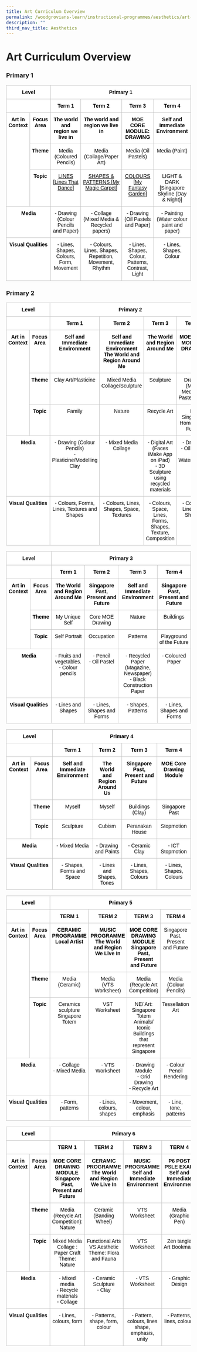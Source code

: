 ```yaml
---
title: Art Curriculum Overview
permalink: /woodgrovians-learn/instructional-programmes/aesthetics/art-curriculum-overview
description: ""
third_nav_title: Aesthetics
---
```

# **Art Curriculum Overview**

### Primary 1

<table style="border-collapse:collapse;border-spacing:0" class="tg"><thead><tr><th style="background-color:#ffffff;border-color:#c0c0c0;border-style:solid;border-width:1px;color:#000000;font-family:Arial, sans-serif;font-size:14px;font-weight:bold;overflow:hidden;padding:10px 5px;text-align:center;vertical-align:top;word-break:normal" colspan="2">     Level        </th><th style="background-color:#ffffff;border-color:#c0c0c0;border-style:solid;border-width:1px;color:#000000;font-family:Arial, sans-serif;font-size:14px;font-weight:bold;overflow:hidden;padding:10px 5px;text-align:center;vertical-align:top;word-break:normal" colspan="4">Primary 1</th></tr></thead><tbody><tr><td style="background-color:#ffffff;border-color:#c0c0c0;border-style:solid;border-width:1px;color:#000000;font-family:Arial, sans-serif;font-size:14px;font-weight:bold;overflow:hidden;padding:10px 5px;text-align:center;vertical-align:top;word-break:normal" colspan="2"></td><td style="background-color:#ffffff;border-color:#c0c0c0;border-style:solid;border-width:1px;color:#000000;font-family:Arial, sans-serif;font-size:14px;font-weight:bold;overflow:hidden;padding:10px 5px;text-align:center;vertical-align:top;word-break:normal">Term 1</td><td style="background-color:#ffffff;border-color:#c0c0c0;border-style:solid;border-width:1px;color:#000000;font-family:Arial, sans-serif;font-size:14px;font-weight:bold;overflow:hidden;padding:10px 5px;text-align:center;vertical-align:top;word-break:normal">Term 2</td><td style="background-color:#ffffff;border-color:#c0c0c0;border-style:solid;border-width:1px;color:#000000;font-family:Arial, sans-serif;font-size:14px;font-weight:bold;overflow:hidden;padding:10px 5px;text-align:center;vertical-align:top;word-break:normal">Term 3</td><td style="background-color:#ffffff;border-color:#c0c0c0;border-style:solid;border-width:1px;color:#000000;font-family:Arial, sans-serif;font-size:14px;font-weight:bold;overflow:hidden;padding:10px 5px;text-align:center;vertical-align:top;word-break:normal">Term 4</td></tr><tr><td style="background-color:#ffffff;border-color:#c0c0c0;border-style:solid;border-width:1px;color:#000000;font-family:Arial, sans-serif;font-size:14px;font-weight:bold;overflow:hidden;padding:10px 5px;text-align:center;vertical-align:top;word-break:normal" rowspan="3">Art in Context</td><td style="background-color:#ffffff;border-color:#c0c0c0;border-style:solid;border-width:1px;color:#000000;font-family:Arial, sans-serif;font-size:14px;font-weight:bold;overflow:hidden;padding:10px 5px;text-align:center;vertical-align:top;word-break:normal">Focus Area</td><td style="background-color:#ffffff;border-color:#c0c0c0;border-style:solid;border-width:1px;color:#000000;font-family:Arial, sans-serif;font-size:14px;font-weight:bold;overflow:hidden;padding:10px 5px;text-align:center;vertical-align:top;word-break:normal">The world and region we live in</td><td style="background-color:#ffffff;border-color:#c0c0c0;border-style:solid;border-width:1px;color:#000000;font-family:Arial, sans-serif;font-size:14px;font-weight:bold;overflow:hidden;padding:10px 5px;text-align:center;vertical-align:top;word-break:normal">The world and region we live in</td><td style="background-color:#ffffff;border-color:#c0c0c0;border-style:solid;border-width:1px;color:#000000;font-family:Arial, sans-serif;font-size:14px;font-weight:bold;overflow:hidden;padding:10px 5px;text-align:center;vertical-align:top;word-break:normal">MOE CORE MODULE: DRAWING</td><td style="background-color:#ffffff;border-color:#c0c0c0;border-style:solid;border-width:1px;color:#000000;font-family:Arial, sans-serif;font-size:14px;font-weight:bold;overflow:hidden;padding:10px 5px;text-align:center;vertical-align:top;word-break:normal">Self and Immediate Environment</td></tr><tr><td style="background-color:#ffffff;border-color:#c0c0c0;border-style:solid;border-width:1px;color:#000000;font-family:Arial, sans-serif;font-size:14px;font-weight:bold;overflow:hidden;padding:10px 5px;text-align:center;vertical-align:top;word-break:normal">Theme</td><td style="background-color:#ffffff;border-color:#c0c0c0;border-style:solid;border-width:1px;color:#000000;font-family:Arial, sans-serif;font-size:14px;overflow:hidden;padding:10px 5px;text-align:center;vertical-align:top;word-break:normal">Media (Coloured Pencils)</td><td style="background-color:#ffffff;border-color:#c0c0c0;border-style:solid;border-width:1px;color:#000000;font-family:Arial, sans-serif;font-size:14px;overflow:hidden;padding:10px 5px;text-align:center;vertical-align:top;word-break:normal">Media (Collage/Paper Art)</td><td style="background-color:#ffffff;border-color:#c0c0c0;border-style:solid;border-width:1px;color:#000000;font-family:Arial, sans-serif;font-size:14px;overflow:hidden;padding:10px 5px;text-align:center;vertical-align:top;word-break:normal">Media (Oil Pastels)</td><td style="background-color:#ffffff;border-color:#c0c0c0;border-style:solid;border-width:1px;color:#000000;font-family:Arial, sans-serif;font-size:14px;overflow:hidden;padding:10px 5px;text-align:center;vertical-align:top;word-break:normal">Media (Paint)</td></tr><tr><td style="background-color:#ffffff;border-color:#c0c0c0;border-style:solid;border-width:1px;color:#000000;font-family:Arial, sans-serif;font-size:14px;font-weight:bold;overflow:hidden;padding:10px 5px;text-align:center;vertical-align:top;word-break:normal">Topic</td><td style="background-color:#ffffff;border-color:#c0c0c0;border-style:solid;border-width:1px;color:#000000;font-family:Arial, sans-serif;font-size:14px;overflow:hidden;padding:10px 5px;text-align:center;text-decoration:underline;vertical-align:top;word-break:normal">LINES [Lines That Dance]</td><td style="background-color:#ffffff;border-color:#c0c0c0;border-style:solid;border-width:1px;color:#000000;font-family:Arial, sans-serif;font-size:14px;overflow:hidden;padding:10px 5px;text-align:center;text-decoration:underline;vertical-align:top;word-break:normal">SHAPES &amp; PATTERNS [My Magic Carpet]<br></td><td style="background-color:#ffffff;border-color:#c0c0c0;border-style:solid;border-width:1px;color:#000000;font-family:Arial, sans-serif;font-size:14px;overflow:hidden;padding:10px 5px;text-align:center;text-decoration:underline;vertical-align:top;word-break:normal">COLOURS [My Fantasy Garden]</td><td style="background-color:#ffffff;border-color:#c0c0c0;border-style:solid;border-width:1px;color:#000000;font-family:Arial, sans-serif;font-size:14px;overflow:hidden;padding:10px 5px;text-align:center;vertical-align:top;word-break:normal">LIGHT &amp; DARK<br>[Singapore Skyline (Day &amp; Night)]</td></tr><tr><td style="background-color:#ffffff;border-color:#c0c0c0;border-style:solid;border-width:1px;color:#000000;font-family:Arial, sans-serif;font-size:14px;font-weight:bold;overflow:hidden;padding:10px 5px;text-align:center;vertical-align:top;word-break:normal" colspan="2">Media</td><td style="background-color:#ffffff;border-color:#c0c0c0;border-style:solid;border-width:1px;color:#000000;font-family:Arial, sans-serif;font-size:14px;overflow:hidden;padding:10px 5px;text-align:center;vertical-align:top;word-break:normal">-          Drawing (Colour Pencils and Paper)</td><td style="background-color:#ffffff;border-color:#c0c0c0;border-style:solid;border-width:1px;color:#000000;font-family:Arial, sans-serif;font-size:14px;overflow:hidden;padding:10px 5px;text-align:center;vertical-align:top;word-break:normal">-          Collage (Mixed Media &amp; Recycled papers)</td><td style="background-color:#ffffff;border-color:#c0c0c0;border-style:solid;border-width:1px;color:#000000;font-family:Arial, sans-serif;font-size:14px;overflow:hidden;padding:10px 5px;text-align:center;vertical-align:top;word-break:normal">-          Drawing (Oil Pastels and Paper)</td><td style="background-color:#ffffff;border-color:#c0c0c0;border-style:solid;border-width:1px;color:#000000;font-family:Arial, sans-serif;font-size:14px;overflow:hidden;padding:10px 5px;text-align:center;vertical-align:top;word-break:normal">-          Painting (Water colour paint and paper)</td></tr><tr><td style="background-color:#ffffff;border-color:#c0c0c0;border-style:solid;border-width:1px;color:#000000;font-family:Arial, sans-serif;font-size:14px;font-weight:bold;overflow:hidden;padding:10px 5px;text-align:center;vertical-align:top;word-break:normal" colspan="2">Visual Qualities</td><td style="background-color:#ffffff;border-color:#c0c0c0;border-style:solid;border-width:1px;color:#000000;font-family:Arial, sans-serif;font-size:14px;overflow:hidden;padding:10px 5px;text-align:center;vertical-align:top;word-break:normal">-          Lines, Shapes, Colours, Form, Movement</td><td style="background-color:#ffffff;border-color:#c0c0c0;border-style:solid;border-width:1px;color:#000000;font-family:Arial, sans-serif;font-size:14px;overflow:hidden;padding:10px 5px;text-align:center;vertical-align:top;word-break:normal">-          Colours, Lines, Shapes, Repetition, Movement, Rhythm</td><td style="background-color:#ffffff;border-color:#c0c0c0;border-style:solid;border-width:1px;color:#000000;font-family:Arial, sans-serif;font-size:14px;overflow:hidden;padding:10px 5px;text-align:center;vertical-align:top;word-break:normal">-          Lines, Shapes, Colour, Patterns, Contrast, Light</td><td style="background-color:#ffffff;border-color:#c0c0c0;border-style:solid;border-width:1px;color:#000000;font-family:Arial, sans-serif;font-size:14px;overflow:hidden;padding:10px 5px;text-align:center;vertical-align:top;word-break:normal">-          Lines, Shapes, Colour</td></tr></tbody></table>


### Primary 2


<table style="border-collapse:collapse;border-spacing:0" class="tg"><thead><tr><th style="background-color:#ffffff;border-color:#c0c0c0;border-style:solid;border-width:1px;color:#000000;font-family:Arial, sans-serif;font-size:14px;font-weight:bold;overflow:hidden;padding:10px 5px;text-align:center;vertical-align:top;word-break:normal" colspan="2">        Level        </th><th style="background-color:#ffffff;border-color:#c0c0c0;border-style:solid;border-width:1px;color:#000000;font-family:Arial, sans-serif;font-size:14px;font-weight:bold;overflow:hidden;padding:10px 5px;text-align:center;vertical-align:top;word-break:normal" colspan="4">Primary 2</th></tr></thead><tbody><tr><td style="background-color:#ffffff;border-color:#c0c0c0;border-style:solid;border-width:1px;color:#000000;font-family:Arial, sans-serif;font-size:14px;font-weight:bold;overflow:hidden;padding:10px 5px;text-align:center;vertical-align:top;word-break:normal" colspan="2"></td><td style="background-color:#ffffff;border-color:#c0c0c0;border-style:solid;border-width:1px;color:#000000;font-family:Arial, sans-serif;font-size:14px;font-weight:bold;overflow:hidden;padding:10px 5px;text-align:center;vertical-align:top;word-break:normal">Term 1</td><td style="background-color:#ffffff;border-color:#c0c0c0;border-style:solid;border-width:1px;color:#000000;font-family:Arial, sans-serif;font-size:14px;font-weight:bold;overflow:hidden;padding:10px 5px;text-align:center;vertical-align:top;word-break:normal">Term 2</td><td style="background-color:#ffffff;border-color:#c0c0c0;border-style:solid;border-width:1px;color:#000000;font-family:Arial, sans-serif;font-size:14px;font-weight:bold;overflow:hidden;padding:10px 5px;text-align:center;vertical-align:top;word-break:normal">Term 3</td><td style="background-color:#ffffff;border-color:#c0c0c0;border-style:solid;border-width:1px;color:#000000;font-family:Arial, sans-serif;font-size:14px;font-weight:bold;overflow:hidden;padding:10px 5px;text-align:center;vertical-align:top;word-break:normal">Term 4</td></tr><tr><td style="background-color:#ffffff;border-color:#c0c0c0;border-style:solid;border-width:1px;color:#000000;font-family:Arial, sans-serif;font-size:14px;font-weight:bold;overflow:hidden;padding:10px 5px;text-align:center;vertical-align:top;word-break:normal" rowspan="3">Art in Context</td><td style="background-color:#ffffff;border-color:#c0c0c0;border-style:solid;border-width:1px;color:#000000;font-family:Arial, sans-serif;font-size:14px;font-weight:bold;overflow:hidden;padding:10px 5px;text-align:center;vertical-align:top;word-break:normal">Focus Area</td><td style="background-color:#ffffff;border-color:#c0c0c0;border-style:solid;border-width:1px;color:#000000;font-family:Arial, sans-serif;font-size:14px;font-weight:bold;overflow:hidden;padding:10px 5px;text-align:center;vertical-align:top;word-break:normal">Self and Immediate Environment</td><td style="background-color:#ffffff;border-color:#c0c0c0;border-style:solid;border-width:1px;color:#000000;font-family:Arial, sans-serif;font-size:14px;font-weight:bold;overflow:hidden;padding:10px 5px;text-align:center;vertical-align:top;word-break:normal">Self and Immediate Environment<br>The World and Region Around Me</td><td style="background-color:#ffffff;border-color:#c0c0c0;border-style:solid;border-width:1px;color:#000000;font-family:Arial, sans-serif;font-size:14px;font-weight:bold;overflow:hidden;padding:10px 5px;text-align:center;vertical-align:top;word-break:normal">The World and Region Around Me</td><td style="background-color:#ffffff;border-color:#c0c0c0;border-style:solid;border-width:1px;color:#000000;font-family:Arial, sans-serif;font-size:14px;font-weight:bold;overflow:hidden;padding:10px 5px;text-align:center;vertical-align:top;word-break:normal">MOE CORE MODULE: DRAWING</td></tr><tr><td style="background-color:#ffffff;border-color:#c0c0c0;border-style:solid;border-width:1px;color:#000000;font-family:Arial, sans-serif;font-size:14px;font-weight:bold;overflow:hidden;padding:10px 5px;text-align:center;vertical-align:top;word-break:normal">Theme</td><td style="background-color:#ffffff;border-color:#c0c0c0;border-style:solid;border-width:1px;color:#000000;font-family:Arial, sans-serif;font-size:14px;overflow:hidden;padding:10px 5px;text-align:center;vertical-align:top;word-break:normal">Clay Art/Plasticine</td><td style="background-color:#ffffff;border-color:#c0c0c0;border-style:solid;border-width:1px;color:#000000;font-family:Arial, sans-serif;font-size:14px;overflow:hidden;padding:10px 5px;text-align:center;vertical-align:top;word-break:normal">Mixed Media Collage/Sculpture</td><td style="background-color:#ffffff;border-color:#c0c0c0;border-style:solid;border-width:1px;color:#000000;font-family:Arial, sans-serif;font-size:14px;overflow:hidden;padding:10px 5px;text-align:center;vertical-align:top;word-break:normal">Sculpture</td><td style="background-color:#ffffff;border-color:#c0c0c0;border-style:solid;border-width:1px;color:#000000;font-family:Arial, sans-serif;font-size:14px;overflow:hidden;padding:10px 5px;text-align:center;vertical-align:top;word-break:normal">Drawing (Mixed Media)-Oil Pastel Resist</td></tr><tr><td style="background-color:#ffffff;border-color:#c0c0c0;border-style:solid;border-width:1px;color:#000000;font-family:Arial, sans-serif;font-size:14px;font-weight:bold;overflow:hidden;padding:10px 5px;text-align:center;vertical-align:top;word-break:normal">Topic</td><td style="background-color:#ffffff;border-color:#c0c0c0;border-style:solid;border-width:1px;color:#000000;font-family:Arial, sans-serif;font-size:14px;overflow:hidden;padding:10px 5px;text-align:center;vertical-align:top;word-break:normal">Family</td><td style="background-color:#ffffff;border-color:#c0c0c0;border-style:solid;border-width:1px;color:#000000;font-family:Arial, sans-serif;font-size:14px;overflow:hidden;padding:10px 5px;text-align:center;vertical-align:top;word-break:normal">Nature</td><td style="background-color:#ffffff;border-color:#c0c0c0;border-style:solid;border-width:1px;color:#000000;font-family:Arial, sans-serif;font-size:14px;overflow:hidden;padding:10px 5px;text-align:center;vertical-align:top;word-break:normal">Recycle Art</td><td style="background-color:#ffffff;border-color:#c0c0c0;border-style:solid;border-width:1px;color:#000000;font-family:Arial, sans-serif;font-size:14px;overflow:hidden;padding:10px 5px;text-align:center;vertical-align:top;word-break:normal">My Singapore Home in the Future</td></tr><tr><td style="background-color:#ffffff;border-color:#c0c0c0;border-style:solid;border-width:1px;color:#000000;font-family:Arial, sans-serif;font-size:14px;font-weight:bold;overflow:hidden;padding:10px 5px;text-align:center;vertical-align:top;word-break:normal" colspan="2">Media</td><td style="background-color:#ffffff;border-color:#c0c0c0;border-style:solid;border-width:1px;color:#000000;font-family:Arial, sans-serif;font-size:14px;overflow:hidden;padding:10px 5px;text-align:center;vertical-align:top;word-break:normal">-          Drawing (Colour Pencils)<br>-          Plasticine/Modelling Clay</td><td style="background-color:#ffffff;border-color:#c0c0c0;border-style:solid;border-width:1px;color:#000000;font-family:Arial, sans-serif;font-size:14px;overflow:hidden;padding:10px 5px;text-align:center;vertical-align:top;word-break:normal">-          Mixed Media Collage</td><td style="background-color:#ffffff;border-color:#c0c0c0;border-style:solid;border-width:1px;color:#000000;font-family:Arial, sans-serif;font-size:14px;overflow:hidden;padding:10px 5px;text-align:center;vertical-align:top;word-break:normal">-          Digital Art (Faces iMake App on iPad)<br>-          3D Sculpture using recycled materials</td><td style="background-color:#ffffff;border-color:#c0c0c0;border-style:solid;border-width:1px;color:#000000;font-family:Arial, sans-serif;font-size:14px;overflow:hidden;padding:10px 5px;text-align:center;vertical-align:top;word-break:normal">-          Drawing<br>-          Oil Pastel<br>-          Watercolours</td></tr><tr><td style="background-color:#ffffff;border-color:#c0c0c0;border-style:solid;border-width:1px;color:#000000;font-family:Arial, sans-serif;font-size:14px;font-weight:bold;overflow:hidden;padding:10px 5px;text-align:center;vertical-align:top;word-break:normal" colspan="2">Visual Qualities</td><td style="background-color:#ffffff;border-color:#c0c0c0;border-style:solid;border-width:1px;color:#000000;font-family:Arial, sans-serif;font-size:14px;overflow:hidden;padding:10px 5px;text-align:center;vertical-align:top;word-break:normal">-          Colours, Forms, Lines, Textures and Shapes</td><td style="background-color:#ffffff;border-color:#c0c0c0;border-style:solid;border-width:1px;color:#000000;font-family:Arial, sans-serif;font-size:14px;overflow:hidden;padding:10px 5px;text-align:center;vertical-align:top;word-break:normal">-          Colours, Lines, Shapes, Space, Textures</td><td style="background-color:#ffffff;border-color:#c0c0c0;border-style:solid;border-width:1px;color:#000000;font-family:Arial, sans-serif;font-size:14px;overflow:hidden;padding:10px 5px;text-align:center;vertical-align:top;word-break:normal">-          Colours, Space, Lines, Forms, Shapes, Texture, Composition</td><td style="background-color:#ffffff;border-color:#c0c0c0;border-style:solid;border-width:1px;color:#000000;font-family:Arial, sans-serif;font-size:14px;overflow:hidden;padding:10px 5px;text-align:center;vertical-align:top;word-break:normal">-          Colours, Lines and Shapes</td></tr></tbody></table>




<table style="border-collapse:collapse;border-spacing:0" class="tg"><thead><tr><th style="background-color:#ffffff;border-color:#c0c0c0;border-style:solid;border-width:1px;color:#000000;font-family:Arial, sans-serif;font-size:14px;font-weight:bold;overflow:hidden;padding:10px 5px;text-align:center;vertical-align:top;word-break:normal" colspan="2">        Level        </th><th style="background-color:#ffffff;border-color:#c0c0c0;border-style:solid;border-width:1px;color:#000000;font-family:Arial, sans-serif;font-size:14px;font-weight:bold;overflow:hidden;padding:10px 5px;text-align:center;vertical-align:top;word-break:normal" colspan="4">Primary 3</th></tr></thead><tbody><tr><td style="background-color:#ffffff;border-color:#c0c0c0;border-style:solid;border-width:1px;color:#000000;font-family:Arial, sans-serif;font-size:14px;font-weight:bold;overflow:hidden;padding:10px 5px;text-align:center;vertical-align:top;word-break:normal" colspan="2"></td><td style="background-color:#ffffff;border-color:#c0c0c0;border-style:solid;border-width:1px;color:#000000;font-family:Arial, sans-serif;font-size:14px;font-weight:bold;overflow:hidden;padding:10px 5px;text-align:center;vertical-align:top;word-break:normal">Term 1</td><td style="background-color:#ffffff;border-color:#c0c0c0;border-style:solid;border-width:1px;color:#000000;font-family:Arial, sans-serif;font-size:14px;font-weight:bold;overflow:hidden;padding:10px 5px;text-align:center;vertical-align:top;word-break:normal">Term 2</td><td style="background-color:#ffffff;border-color:#c0c0c0;border-style:solid;border-width:1px;color:#000000;font-family:Arial, sans-serif;font-size:14px;font-weight:bold;overflow:hidden;padding:10px 5px;text-align:center;vertical-align:top;word-break:normal">Term 3</td><td style="background-color:#ffffff;border-color:#c0c0c0;border-style:solid;border-width:1px;color:#000000;font-family:Arial, sans-serif;font-size:14px;font-weight:bold;overflow:hidden;padding:10px 5px;text-align:center;vertical-align:top;word-break:normal">Term 4</td></tr><tr><td style="background-color:#ffffff;border-color:#c0c0c0;border-style:solid;border-width:1px;color:#000000;font-family:Arial, sans-serif;font-size:14px;font-weight:bold;overflow:hidden;padding:10px 5px;text-align:center;vertical-align:top;word-break:normal" rowspan="3">Art in Context</td><td style="background-color:#ffffff;border-color:#c0c0c0;border-style:solid;border-width:1px;color:#000000;font-family:Arial, sans-serif;font-size:14px;font-weight:bold;overflow:hidden;padding:10px 5px;text-align:center;vertical-align:top;word-break:normal">Focus Area</td><td style="background-color:#ffffff;border-color:#c0c0c0;border-style:solid;border-width:1px;color:#000000;font-family:Arial, sans-serif;font-size:14px;font-weight:bold;overflow:hidden;padding:10px 5px;text-align:center;vertical-align:top;word-break:normal">The World and Region Around Me</td><td style="background-color:#ffffff;border-color:#c0c0c0;border-style:solid;border-width:1px;color:#000000;font-family:Arial, sans-serif;font-size:14px;font-weight:bold;overflow:hidden;padding:10px 5px;text-align:center;vertical-align:top;word-break:normal">Singapore Past, Present and Future</td><td style="background-color:#ffffff;border-color:#c0c0c0;border-style:solid;border-width:1px;color:#000000;font-family:Arial, sans-serif;font-size:14px;font-weight:bold;overflow:hidden;padding:10px 5px;text-align:center;vertical-align:top;word-break:normal">Self and Immediate Environment</td><td style="background-color:#ffffff;border-color:#c0c0c0;border-style:solid;border-width:1px;color:#000000;font-family:Arial, sans-serif;font-size:14px;font-weight:bold;overflow:hidden;padding:10px 5px;text-align:center;vertical-align:top;word-break:normal">Singapore Past, Present and Future</td></tr><tr><td style="background-color:#ffffff;border-color:#c0c0c0;border-style:solid;border-width:1px;color:#000000;font-family:Arial, sans-serif;font-size:14px;font-weight:bold;overflow:hidden;padding:10px 5px;text-align:center;vertical-align:top;word-break:normal">Theme</td><td style="background-color:#ffffff;border-color:#c0c0c0;border-style:solid;border-width:1px;color:#000000;font-family:Arial, sans-serif;font-size:14px;overflow:hidden;padding:10px 5px;text-align:center;vertical-align:top;word-break:normal">My Unique Self</td><td style="background-color:#ffffff;border-color:#c0c0c0;border-style:solid;border-width:1px;color:#000000;font-family:Arial, sans-serif;font-size:14px;overflow:hidden;padding:10px 5px;text-align:center;vertical-align:top;word-break:normal">Core MOE Drawing</td><td style="background-color:#ffffff;border-color:#c0c0c0;border-style:solid;border-width:1px;color:#000000;font-family:Arial, sans-serif;font-size:14px;overflow:hidden;padding:10px 5px;text-align:center;vertical-align:top;word-break:normal">Nature</td><td style="background-color:#ffffff;border-color:#c0c0c0;border-style:solid;border-width:1px;color:#000000;font-family:Arial, sans-serif;font-size:14px;overflow:hidden;padding:10px 5px;text-align:center;vertical-align:top;word-break:normal">Buildings</td></tr><tr><td style="background-color:#ffffff;border-color:#c0c0c0;border-style:solid;border-width:1px;color:#000000;font-family:Arial, sans-serif;font-size:14px;font-weight:bold;overflow:hidden;padding:10px 5px;text-align:center;vertical-align:top;word-break:normal">Topic</td><td style="background-color:#ffffff;border-color:#c0c0c0;border-style:solid;border-width:1px;color:#000000;font-family:Arial, sans-serif;font-size:14px;overflow:hidden;padding:10px 5px;text-align:center;vertical-align:top;word-break:normal">Self Portrait</td><td style="background-color:#ffffff;border-color:#c0c0c0;border-style:solid;border-width:1px;color:#000000;font-family:Arial, sans-serif;font-size:14px;overflow:hidden;padding:10px 5px;text-align:center;vertical-align:top;word-break:normal">Occupation</td><td style="background-color:#ffffff;border-color:#c0c0c0;border-style:solid;border-width:1px;color:#000000;font-family:Arial, sans-serif;font-size:14px;overflow:hidden;padding:10px 5px;text-align:center;vertical-align:top;word-break:normal">Patterns</td><td style="background-color:#ffffff;border-color:#c0c0c0;border-style:solid;border-width:1px;color:#000000;font-family:Arial, sans-serif;font-size:14px;overflow:hidden;padding:10px 5px;text-align:center;vertical-align:top;word-break:normal">Playground of the Future</td></tr><tr><td style="background-color:#ffffff;border-color:#c0c0c0;border-style:solid;border-width:1px;color:#000000;font-family:Arial, sans-serif;font-size:14px;font-weight:bold;overflow:hidden;padding:10px 5px;text-align:center;vertical-align:top;word-break:normal" colspan="2">Media</td><td style="background-color:#ffffff;border-color:#c0c0c0;border-style:solid;border-width:1px;color:#000000;font-family:Arial, sans-serif;font-size:14px;overflow:hidden;padding:10px 5px;text-align:center;vertical-align:top;word-break:normal">-          Fruits and vegetables.<br>-          Colour pencils</td><td style="background-color:#ffffff;border-color:#c0c0c0;border-style:solid;border-width:1px;color:#000000;font-family:Arial, sans-serif;font-size:14px;overflow:hidden;padding:10px 5px;text-align:center;vertical-align:top;word-break:normal">-          Pencil<br>-          Oil Pastel</td><td style="background-color:#ffffff;border-color:#c0c0c0;border-style:solid;border-width:1px;color:#000000;font-family:Arial, sans-serif;font-size:14px;overflow:hidden;padding:10px 5px;text-align:center;vertical-align:top;word-break:normal">-          Recycled Paper (Magazine, Newspaper)<br>-          Black Construction Paper</td><td style="background-color:#ffffff;border-color:#c0c0c0;border-style:solid;border-width:1px;color:#000000;font-family:Arial, sans-serif;font-size:14px;overflow:hidden;padding:10px 5px;text-align:center;vertical-align:top;word-break:normal">-          Coloured Paper</td></tr><tr><td style="background-color:#ffffff;border-color:#c0c0c0;border-style:solid;border-width:1px;color:#000000;font-family:Arial, sans-serif;font-size:14px;font-weight:bold;overflow:hidden;padding:10px 5px;text-align:center;vertical-align:top;word-break:normal" colspan="2">Visual Qualities</td><td style="background-color:#ffffff;border-color:#c0c0c0;border-style:solid;border-width:1px;color:#000000;font-family:Arial, sans-serif;font-size:14px;overflow:hidden;padding:10px 5px;text-align:center;vertical-align:top;word-break:normal">-          Lines and Shapes<br></td><td style="background-color:#ffffff;border-color:#c0c0c0;border-style:solid;border-width:1px;color:#000000;font-family:Arial, sans-serif;font-size:14px;overflow:hidden;padding:10px 5px;text-align:center;vertical-align:top;word-break:normal">-          Lines, Shapes and Forms</td><td style="background-color:#ffffff;border-color:#c0c0c0;border-style:solid;border-width:1px;color:#000000;font-family:Arial, sans-serif;font-size:14px;overflow:hidden;padding:10px 5px;text-align:center;vertical-align:top;word-break:normal">-          Shapes, Patterns</td><td style="background-color:#ffffff;border-color:#c0c0c0;border-style:solid;border-width:1px;color:#000000;font-family:Arial, sans-serif;font-size:14px;overflow:hidden;padding:10px 5px;text-align:center;vertical-align:top;word-break:normal">-          Lines, Shapes and Forms</td></tr></tbody></table>


<table style="border-collapse:collapse;border-spacing:0" class="tg"><thead><tr><th style="background-color:#ffffff;border-color:#c0c0c0;border-style:solid;border-width:1px;color:#000000;font-family:Arial, sans-serif;font-size:14px;font-weight:bold;overflow:hidden;padding:10px 5px;text-align:center;vertical-align:top;word-break:normal" colspan="2">     Level        </th><th style="background-color:#ffffff;border-color:#c0c0c0;border-style:solid;border-width:1px;color:#000000;font-family:Arial, sans-serif;font-size:14px;font-weight:bold;overflow:hidden;padding:10px 5px;text-align:center;vertical-align:top;word-break:normal" colspan="4">Primary 4</th></tr></thead><tbody><tr><td style="background-color:#ffffff;border-color:#c0c0c0;border-style:solid;border-width:1px;color:#000000;font-family:Arial, sans-serif;font-size:14px;font-weight:bold;overflow:hidden;padding:10px 5px;text-align:center;vertical-align:top;word-break:normal" colspan="2"></td><td style="background-color:#ffffff;border-color:#c0c0c0;border-style:solid;border-width:1px;color:#000000;font-family:Arial, sans-serif;font-size:14px;font-weight:bold;overflow:hidden;padding:10px 5px;text-align:center;vertical-align:top;word-break:normal">Term 1</td><td style="background-color:#ffffff;border-color:#c0c0c0;border-style:solid;border-width:1px;color:#000000;font-family:Arial, sans-serif;font-size:14px;font-weight:bold;overflow:hidden;padding:10px 5px;text-align:center;vertical-align:top;word-break:normal">Term 2</td><td style="background-color:#ffffff;border-color:#c0c0c0;border-style:solid;border-width:1px;color:#000000;font-family:Arial, sans-serif;font-size:14px;font-weight:bold;overflow:hidden;padding:10px 5px;text-align:center;vertical-align:top;word-break:normal">Term 3</td><td style="background-color:#ffffff;border-color:#c0c0c0;border-style:solid;border-width:1px;color:#000000;font-family:Arial, sans-serif;font-size:14px;font-weight:bold;overflow:hidden;padding:10px 5px;text-align:center;vertical-align:top;word-break:normal">Term 4</td></tr><tr><td style="background-color:#ffffff;border-color:#c0c0c0;border-style:solid;border-width:1px;color:#000000;font-family:Arial, sans-serif;font-size:14px;font-weight:bold;overflow:hidden;padding:10px 5px;text-align:center;vertical-align:top;word-break:normal" rowspan="3">Art in Context</td><td style="background-color:#ffffff;border-color:#c0c0c0;border-style:solid;border-width:1px;color:#000000;font-family:Arial, sans-serif;font-size:14px;font-weight:bold;overflow:hidden;padding:10px 5px;text-align:center;vertical-align:top;word-break:normal">Focus Area</td><td style="background-color:#ffffff;border-color:#c0c0c0;border-style:solid;border-width:1px;color:#000000;font-family:Arial, sans-serif;font-size:14px;font-weight:bold;overflow:hidden;padding:10px 5px;text-align:center;vertical-align:top;word-break:normal">Self and Immediate Environment</td><td style="background-color:#ffffff;border-color:#c0c0c0;border-style:solid;border-width:1px;color:#000000;font-family:Arial, sans-serif;font-size:14px;font-weight:bold;overflow:hidden;padding:10px 5px;text-align:center;vertical-align:top;word-break:normal">The World and Region Around Us</td><td style="background-color:#ffffff;border-color:#c0c0c0;border-style:solid;border-width:1px;color:#000000;font-family:Arial, sans-serif;font-size:14px;font-weight:bold;overflow:hidden;padding:10px 5px;text-align:center;vertical-align:top;word-break:normal">Singapore Past, Present and Future</td><td style="background-color:#ffffff;border-color:#c0c0c0;border-style:solid;border-width:1px;color:#000000;font-family:Arial, sans-serif;font-size:14px;font-weight:bold;overflow:hidden;padding:10px 5px;text-align:center;vertical-align:top;word-break:normal">MOE Core Drawing Module</td></tr><tr><td style="background-color:#ffffff;border-color:#c0c0c0;border-style:solid;border-width:1px;color:#000000;font-family:Arial, sans-serif;font-size:14px;font-weight:bold;overflow:hidden;padding:10px 5px;text-align:center;vertical-align:top;word-break:normal">Theme</td><td style="background-color:#ffffff;border-color:#c0c0c0;border-style:solid;border-width:1px;color:#000000;font-family:Arial, sans-serif;font-size:14px;overflow:hidden;padding:10px 5px;text-align:center;vertical-align:top;word-break:normal">Myself</td><td style="background-color:#ffffff;border-color:#c0c0c0;border-style:solid;border-width:1px;color:#000000;font-family:Arial, sans-serif;font-size:14px;overflow:hidden;padding:10px 5px;text-align:center;vertical-align:top;word-break:normal">Myself</td><td style="background-color:#ffffff;border-color:#c0c0c0;border-style:solid;border-width:1px;color:#000000;font-family:Arial, sans-serif;font-size:14px;overflow:hidden;padding:10px 5px;text-align:center;vertical-align:top;word-break:normal">Buildings (Clay)</td><td style="background-color:#ffffff;border-color:#c0c0c0;border-style:solid;border-width:1px;color:#000000;font-family:Arial, sans-serif;font-size:14px;overflow:hidden;padding:10px 5px;text-align:center;vertical-align:top;word-break:normal">Singapore Past</td></tr><tr><td style="background-color:#ffffff;border-color:#c0c0c0;border-style:solid;border-width:1px;color:#000000;font-family:Arial, sans-serif;font-size:14px;font-weight:bold;overflow:hidden;padding:10px 5px;text-align:center;vertical-align:top;word-break:normal">Topic</td><td style="background-color:#ffffff;border-color:#c0c0c0;border-style:solid;border-width:1px;color:#000000;font-family:Arial, sans-serif;font-size:14px;overflow:hidden;padding:10px 5px;text-align:center;vertical-align:top;word-break:normal">Sculpture</td><td style="background-color:#ffffff;border-color:#c0c0c0;border-style:solid;border-width:1px;color:#000000;font-family:Arial, sans-serif;font-size:14px;overflow:hidden;padding:10px 5px;text-align:center;vertical-align:top;word-break:normal">Cubism</td><td style="background-color:#ffffff;border-color:#c0c0c0;border-style:solid;border-width:1px;color:#000000;font-family:Arial, sans-serif;font-size:14px;overflow:hidden;padding:10px 5px;text-align:center;vertical-align:top;word-break:normal">Peranakan House</td><td style="background-color:#ffffff;border-color:#c0c0c0;border-style:solid;border-width:1px;color:#000000;font-family:Arial, sans-serif;font-size:14px;overflow:hidden;padding:10px 5px;text-align:center;vertical-align:top;word-break:normal">Stopmotion</td></tr><tr><td style="background-color:#ffffff;border-color:#c0c0c0;border-style:solid;border-width:1px;color:#000000;font-family:Arial, sans-serif;font-size:14px;font-weight:bold;overflow:hidden;padding:10px 5px;text-align:center;vertical-align:top;word-break:normal" colspan="2">Media</td><td style="background-color:#ffffff;border-color:#c0c0c0;border-style:solid;border-width:1px;color:#000000;font-family:Arial, sans-serif;font-size:14px;overflow:hidden;padding:10px 5px;text-align:center;vertical-align:top;word-break:normal">-          Mixed Media</td><td style="background-color:#ffffff;border-color:#c0c0c0;border-style:solid;border-width:1px;color:#000000;font-family:Arial, sans-serif;font-size:14px;overflow:hidden;padding:10px 5px;text-align:center;vertical-align:top;word-break:normal">-          Drawing and Paints</td><td style="background-color:#ffffff;border-color:#c0c0c0;border-style:solid;border-width:1px;color:#000000;font-family:Arial, sans-serif;font-size:14px;overflow:hidden;padding:10px 5px;text-align:center;vertical-align:top;word-break:normal">-          Ceramic Clay</td><td style="background-color:#ffffff;border-color:#c0c0c0;border-style:solid;border-width:1px;color:#000000;font-family:Arial, sans-serif;font-size:14px;overflow:hidden;padding:10px 5px;text-align:center;vertical-align:top;word-break:normal">-          ICT Stopmotion</td></tr><tr><td style="background-color:#ffffff;border-color:#c0c0c0;border-style:solid;border-width:1px;color:#000000;font-family:Arial, sans-serif;font-size:14px;font-weight:bold;overflow:hidden;padding:10px 5px;text-align:center;vertical-align:top;word-break:normal" colspan="2">Visual Qualities</td><td style="background-color:#ffffff;border-color:#c0c0c0;border-style:solid;border-width:1px;color:#000000;font-family:Arial, sans-serif;font-size:14px;overflow:hidden;padding:10px 5px;text-align:center;vertical-align:top;word-break:normal">-          Shapes, Forms and Space</td><td style="background-color:#ffffff;border-color:#c0c0c0;border-style:solid;border-width:1px;color:#000000;font-family:Arial, sans-serif;font-size:14px;overflow:hidden;padding:10px 5px;text-align:center;vertical-align:top;word-break:normal">-          Lines and Shapes, Tones</td><td style="background-color:#ffffff;border-color:#c0c0c0;border-style:solid;border-width:1px;color:#000000;font-family:Arial, sans-serif;font-size:14px;overflow:hidden;padding:10px 5px;text-align:center;vertical-align:top;word-break:normal">-          Lines, Shapes, Colours</td><td style="background-color:#ffffff;border-color:#c0c0c0;border-style:solid;border-width:1px;color:#000000;font-family:Arial, sans-serif;font-size:14px;overflow:hidden;padding:10px 5px;text-align:center;vertical-align:top;word-break:normal">-          Lines, Shapes, Colours</td></tr></tbody></table>


<table style="border-collapse:collapse;border-spacing:0" class="tg"><thead><tr><th style="background-color:#ffffff;border-color:#c0c0c0;border-style:solid;border-width:1px;color:#000000;font-family:Arial, sans-serif;font-size:14px;font-weight:bold;overflow:hidden;padding:10px 5px;text-align:center;vertical-align:top;word-break:normal" colspan="2">  Level        </th><th style="background-color:#ffffff;border-color:#c0c0c0;border-style:solid;border-width:1px;color:#000000;font-family:Arial, sans-serif;font-size:14px;font-weight:bold;overflow:hidden;padding:10px 5px;text-align:center;vertical-align:top;word-break:normal" colspan="4">Primary 5</th></tr></thead><tbody><tr><td style="background-color:#ffffff;border-color:#c0c0c0;border-style:solid;border-width:1px;color:#000000;font-family:Arial, sans-serif;font-size:14px;font-weight:bold;overflow:hidden;padding:10px 5px;text-align:center;vertical-align:top;word-break:normal" colspan="2"></td><td style="background-color:#ffffff;border-color:#c0c0c0;border-style:solid;border-width:1px;color:#000000;font-family:Arial, sans-serif;font-size:14px;font-weight:bold;overflow:hidden;padding:10px 5px;text-align:center;vertical-align:top;word-break:normal">TERM 1</td><td style="background-color:#ffffff;border-color:#c0c0c0;border-style:solid;border-width:1px;color:#000000;font-family:Arial, sans-serif;font-size:14px;font-weight:bold;overflow:hidden;padding:10px 5px;text-align:center;vertical-align:top;word-break:normal">TERM 2</td><td style="background-color:#ffffff;border-color:#c0c0c0;border-style:solid;border-width:1px;color:#000000;font-family:Arial, sans-serif;font-size:14px;font-weight:bold;overflow:hidden;padding:10px 5px;text-align:center;vertical-align:top;word-break:normal">TERM 3</td><td style="background-color:#ffffff;border-color:#c0c0c0;border-style:solid;border-width:1px;color:#000000;font-family:Arial, sans-serif;font-size:14px;font-weight:bold;overflow:hidden;padding:10px 5px;text-align:center;vertical-align:top;word-break:normal">TERM 4</td></tr><tr><td style="background-color:#ffffff;border-color:#c0c0c0;border-style:solid;border-width:1px;color:#000000;font-family:Arial, sans-serif;font-size:14px;font-weight:bold;overflow:hidden;padding:10px 5px;text-align:center;vertical-align:top;word-break:normal" rowspan="3">Art in Context</td><td style="background-color:#ffffff;border-color:#c0c0c0;border-style:solid;border-width:1px;color:#000000;font-family:Arial, sans-serif;font-size:14px;font-weight:bold;overflow:hidden;padding:10px 5px;text-align:center;vertical-align:top;word-break:normal">Focus Area</td><td style="background-color:#ffffff;border-color:#c0c0c0;border-style:solid;border-width:1px;color:#000000;font-family:Arial, sans-serif;font-size:14px;font-weight:bold;overflow:hidden;padding:10px 5px;text-align:center;vertical-align:top;word-break:normal">CERAMIC  PROGRAMME<br>Local Artist</td><td style="background-color:#ffffff;border-color:#c0c0c0;border-style:solid;border-width:1px;color:#000000;font-family:Arial, sans-serif;font-size:14px;font-weight:bold;overflow:hidden;padding:10px 5px;text-align:center;vertical-align:top;word-break:normal">MUSIC PROGRAMME<br>The World and Region We Live In</td><td style="background-color:#ffffff;border-color:#c0c0c0;border-style:solid;border-width:1px;color:#000000;font-family:Arial, sans-serif;font-size:14px;font-weight:bold;overflow:hidden;padding:10px 5px;text-align:center;vertical-align:top;word-break:normal">MOE CORE DRAWING MODULE<br>Singapore Past, Present and Future</td><td style="background-color:#ffffff;border-color:#c0c0c0;border-style:solid;border-width:1px;color:#000000;font-family:Arial, sans-serif;font-size:14px;overflow:hidden;padding:10px 5px;text-align:center;vertical-align:top;word-break:normal">Singapore Past, Present and Future</td></tr><tr><td style="background-color:#ffffff;border-color:#c0c0c0;border-style:solid;border-width:1px;color:#000000;font-family:Arial, sans-serif;font-size:14px;font-weight:bold;overflow:hidden;padding:10px 5px;text-align:center;vertical-align:top;word-break:normal">Theme</td><td style="background-color:#ffffff;border-color:#c0c0c0;border-style:solid;border-width:1px;color:#000000;font-family:Arial, sans-serif;font-size:14px;overflow:hidden;padding:10px 5px;text-align:center;vertical-align:top;word-break:normal">Media<br>(Ceramic)</td><td style="background-color:#ffffff;border-color:#c0c0c0;border-style:solid;border-width:1px;color:#000000;font-family:Arial, sans-serif;font-size:14px;overflow:hidden;padding:10px 5px;text-align:center;vertical-align:top;word-break:normal">Media<br>(VTS Worksheet)</td><td style="background-color:#ffffff;border-color:#c0c0c0;border-style:solid;border-width:1px;color:#000000;font-family:Arial, sans-serif;font-size:14px;overflow:hidden;padding:10px 5px;text-align:center;vertical-align:top;word-break:normal">Media<br>(Recycle Art Competition)</td><td style="background-color:#ffffff;border-color:#c0c0c0;border-style:solid;border-width:1px;color:#000000;font-family:Arial, sans-serif;font-size:14px;overflow:hidden;padding:10px 5px;text-align:center;vertical-align:top;word-break:normal">Media<br>(Colour Pencils)</td></tr><tr><td style="background-color:#ffffff;border-color:#c0c0c0;border-style:solid;border-width:1px;color:#000000;font-family:Arial, sans-serif;font-size:14px;font-weight:bold;overflow:hidden;padding:10px 5px;text-align:center;vertical-align:top;word-break:normal">Topic</td><td style="background-color:#ffffff;border-color:#c0c0c0;border-style:solid;border-width:1px;color:#000000;font-family:Arial, sans-serif;font-size:14px;overflow:hidden;padding:10px 5px;text-align:center;vertical-align:top;word-break:normal">Ceramics sculpture<br>Singapore Totem</td><td style="background-color:#ffffff;border-color:#c0c0c0;border-style:solid;border-width:1px;color:#000000;font-family:Arial, sans-serif;font-size:14px;overflow:hidden;padding:10px 5px;text-align:center;vertical-align:top;word-break:normal">VST Worksheet</td><td style="background-color:#ffffff;border-color:#c0c0c0;border-style:solid;border-width:1px;color:#000000;font-family:Arial, sans-serif;font-size:14px;overflow:hidden;padding:10px 5px;text-align:center;vertical-align:top;word-break:normal">NE/ Art: Singapore Totem<br>Animals/ Iconic Buildings that represent Singapore</td><td style="background-color:#ffffff;border-color:#c0c0c0;border-style:solid;border-width:1px;color:#000000;font-family:Arial, sans-serif;font-size:14px;overflow:hidden;padding:10px 5px;text-align:center;vertical-align:top;word-break:normal">Tessellation Art</td></tr><tr><td style="background-color:#ffffff;border-color:#c0c0c0;border-style:solid;border-width:1px;color:#000000;font-family:Arial, sans-serif;font-size:14px;font-weight:bold;overflow:hidden;padding:10px 5px;text-align:center;vertical-align:top;word-break:normal" colspan="2">Media</td><td style="background-color:#ffffff;border-color:#c0c0c0;border-style:solid;border-width:1px;color:#000000;font-family:Arial, sans-serif;font-size:14px;overflow:hidden;padding:10px 5px;text-align:center;vertical-align:top;word-break:normal">-          Collage<br>-          Mixed Media<br></td><td style="background-color:#ffffff;border-color:#c0c0c0;border-style:solid;border-width:1px;color:#000000;font-family:Arial, sans-serif;font-size:14px;overflow:hidden;padding:10px 5px;text-align:center;vertical-align:top;word-break:normal">-          VTS Worksheet</td><td style="background-color:#ffffff;border-color:#c0c0c0;border-style:solid;border-width:1px;color:#000000;font-family:Arial, sans-serif;font-size:14px;overflow:hidden;padding:10px 5px;text-align:center;vertical-align:top;word-break:normal">-        Drawing Module<br>-        Grid Drawing<br>-        Recycle Art</td><td style="background-color:#ffffff;border-color:#c0c0c0;border-style:solid;border-width:1px;color:#000000;font-family:Arial, sans-serif;font-size:14px;overflow:hidden;padding:10px 5px;text-align:center;vertical-align:top;word-break:normal">-          Colour Pencil Rendering</td></tr><tr><td style="background-color:#ffffff;border-color:#c0c0c0;border-style:solid;border-width:1px;color:#000000;font-family:Arial, sans-serif;font-size:14px;font-weight:bold;overflow:hidden;padding:10px 5px;text-align:center;vertical-align:top;word-break:normal" colspan="2">Visual Qualities</td><td style="background-color:#ffffff;border-color:#c0c0c0;border-style:solid;border-width:1px;color:#000000;font-family:Arial, sans-serif;font-size:14px;overflow:hidden;padding:10px 5px;text-align:center;vertical-align:top;word-break:normal">-          Form, patterns</td><td style="background-color:#ffffff;border-color:#c0c0c0;border-style:solid;border-width:1px;color:#000000;font-family:Arial, sans-serif;font-size:14px;overflow:hidden;padding:10px 5px;text-align:center;vertical-align:top;word-break:normal">-          Lines, colours, shapes</td><td style="background-color:#ffffff;border-color:#c0c0c0;border-style:solid;border-width:1px;color:#000000;font-family:Arial, sans-serif;font-size:14px;overflow:hidden;padding:10px 5px;text-align:center;vertical-align:top;word-break:normal">-          Movement, colour, emphasis</td><td style="background-color:#ffffff;border-color:#c0c0c0;border-style:solid;border-width:1px;color:#000000;font-family:Arial, sans-serif;font-size:14px;overflow:hidden;padding:10px 5px;text-align:center;vertical-align:top;word-break:normal">-          Line, tone, patterns</td></tr></tbody></table>



<table style="border-collapse:collapse;border-spacing:0" class="tg"><thead><tr><th style="background-color:#ffffff;border-color:#c0c0c0;border-style:solid;border-width:1px;color:#000000;font-family:Arial, sans-serif;font-size:14px;font-weight:bold;overflow:hidden;padding:10px 5px;text-align:center;vertical-align:top;word-break:normal" colspan="2">     Level        </th><th style="background-color:#ffffff;border-color:#c0c0c0;border-style:solid;border-width:1px;color:#000000;font-family:Arial, sans-serif;font-size:14px;font-weight:bold;overflow:hidden;padding:10px 5px;text-align:center;vertical-align:top;word-break:normal" colspan="4">Primary 6</th></tr></thead><tbody><tr><td style="background-color:#ffffff;border-color:#c0c0c0;border-style:solid;border-width:1px;color:#000000;font-family:Arial, sans-serif;font-size:14px;font-weight:bold;overflow:hidden;padding:10px 5px;text-align:center;vertical-align:top;word-break:normal" colspan="2"></td><td style="background-color:#ffffff;border-color:#c0c0c0;border-style:solid;border-width:1px;color:#000000;font-family:Arial, sans-serif;font-size:14px;font-weight:bold;overflow:hidden;padding:10px 5px;text-align:center;vertical-align:top;word-break:normal">TERM 1</td><td style="background-color:#ffffff;border-color:#c0c0c0;border-style:solid;border-width:1px;color:#000000;font-family:Arial, sans-serif;font-size:14px;font-weight:bold;overflow:hidden;padding:10px 5px;text-align:center;vertical-align:top;word-break:normal">TERM 2</td><td style="background-color:#ffffff;border-color:#c0c0c0;border-style:solid;border-width:1px;color:#000000;font-family:Arial, sans-serif;font-size:14px;font-weight:bold;overflow:hidden;padding:10px 5px;text-align:center;vertical-align:top;word-break:normal">TERM 3</td><td style="background-color:#ffffff;border-color:#c0c0c0;border-style:solid;border-width:1px;color:#000000;font-family:Arial, sans-serif;font-size:14px;font-weight:bold;overflow:hidden;padding:10px 5px;text-align:center;vertical-align:top;word-break:normal">TERM 4</td></tr><tr><td style="background-color:#ffffff;border-color:#c0c0c0;border-style:solid;border-width:1px;color:#000000;font-family:Arial, sans-serif;font-size:14px;font-weight:bold;overflow:hidden;padding:10px 5px;text-align:center;vertical-align:top;word-break:normal" rowspan="3">Art in Context</td><td style="background-color:#ffffff;border-color:#c0c0c0;border-style:solid;border-width:1px;color:#000000;font-family:Arial, sans-serif;font-size:14px;font-weight:bold;overflow:hidden;padding:10px 5px;text-align:center;vertical-align:top;word-break:normal">Focus Area</td><td style="background-color:#ffffff;border-color:#c0c0c0;border-style:solid;border-width:1px;color:#000000;font-family:Arial, sans-serif;font-size:14px;font-weight:bold;overflow:hidden;padding:10px 5px;text-align:center;vertical-align:top;word-break:normal">MOE CORE DRAWING MODULE<br>Singapore Past, Present and Future</td><td style="background-color:#ffffff;border-color:#c0c0c0;border-style:solid;border-width:1px;color:#000000;font-family:Arial, sans-serif;font-size:14px;font-weight:bold;overflow:hidden;padding:10px 5px;text-align:center;vertical-align:top;word-break:normal">CERAMIC PROGRAMME<br>The World and Region We Live In</td><td style="background-color:#ffffff;border-color:#c0c0c0;border-style:solid;border-width:1px;color:#000000;font-family:Arial, sans-serif;font-size:14px;font-weight:bold;overflow:hidden;padding:10px 5px;text-align:center;vertical-align:top;word-break:normal">MUSIC PROGRAMME<br>Self  and Immediate Environment</td><td style="background-color:#ffffff;border-color:#c0c0c0;border-style:solid;border-width:1px;color:#000000;font-family:Arial, sans-serif;font-size:14px;font-weight:bold;overflow:hidden;padding:10px 5px;text-align:center;vertical-align:top;word-break:normal">P6 POST PSLE EXAM<br>Self and Immediate Environment</td></tr><tr><td style="background-color:#ffffff;border-color:#c0c0c0;border-style:solid;border-width:1px;color:#000000;font-family:Arial, sans-serif;font-size:14px;font-weight:bold;overflow:hidden;padding:10px 5px;text-align:center;vertical-align:top;word-break:normal">Theme</td><td style="background-color:#ffffff;border-color:#c0c0c0;border-style:solid;border-width:1px;color:#000000;font-family:Arial, sans-serif;font-size:14px;overflow:hidden;padding:10px 5px;text-align:center;vertical-align:top;word-break:normal">Media (Recycle Art Competition): Nature</td><td style="background-color:#ffffff;border-color:#c0c0c0;border-style:solid;border-width:1px;color:#000000;font-family:Arial, sans-serif;font-size:14px;overflow:hidden;padding:10px 5px;text-align:center;vertical-align:top;word-break:normal">Ceramic (Banding Wheel)</td><td style="background-color:#ffffff;border-color:#c0c0c0;border-style:solid;border-width:1px;color:#000000;font-family:Arial, sans-serif;font-size:14px;overflow:hidden;padding:10px 5px;text-align:center;vertical-align:top;word-break:normal">VTS Worksheet</td><td style="background-color:#ffffff;border-color:#c0c0c0;border-style:solid;border-width:1px;color:#000000;font-family:Arial, sans-serif;font-size:14px;overflow:hidden;padding:10px 5px;text-align:center;vertical-align:top;word-break:normal">Media (Graphic Pen)</td></tr><tr><td style="background-color:#ffffff;border-color:#c0c0c0;border-style:solid;border-width:1px;color:#000000;font-family:Arial, sans-serif;font-size:14px;font-weight:bold;overflow:hidden;padding:10px 5px;text-align:center;vertical-align:top;word-break:normal">Topic</td><td style="background-color:#ffffff;border-color:#c0c0c0;border-style:solid;border-width:1px;color:#000000;font-family:Arial, sans-serif;font-size:14px;overflow:hidden;padding:10px 5px;text-align:center;vertical-align:top;word-break:normal">Mixed Media Collage : Paper Craft<br>Theme: Nature</td><td style="background-color:#ffffff;border-color:#c0c0c0;border-style:solid;border-width:1px;color:#000000;font-family:Arial, sans-serif;font-size:14px;overflow:hidden;padding:10px 5px;text-align:center;vertical-align:top;word-break:normal">Functional Arts VS Aesthetic<br>Theme: Flora and Fauna</td><td style="background-color:#ffffff;border-color:#c0c0c0;border-style:solid;border-width:1px;color:#000000;font-family:Arial, sans-serif;font-size:14px;overflow:hidden;padding:10px 5px;text-align:center;vertical-align:top;word-break:normal">VTS Worksheet</td><td style="background-color:#ffffff;border-color:#c0c0c0;border-style:solid;border-width:1px;color:#000000;font-family:Arial, sans-serif;font-size:14px;overflow:hidden;padding:10px 5px;text-align:center;vertical-align:top;word-break:normal">Zen tangle Art Bookmark</td></tr><tr><td style="background-color:#ffffff;border-color:#c0c0c0;border-style:solid;border-width:1px;color:#000000;font-family:Arial, sans-serif;font-size:14px;font-weight:bold;overflow:hidden;padding:10px 5px;text-align:center;vertical-align:top;word-break:normal" colspan="2">Media</td><td style="background-color:#ffffff;border-color:#c0c0c0;border-style:solid;border-width:1px;color:#000000;font-family:Arial, sans-serif;font-size:14px;overflow:hidden;padding:10px 5px;text-align:center;vertical-align:top;word-break:normal">-          Mixed media<br>-          Recycle materials<br>-          Collage</td><td style="background-color:#ffffff;border-color:#c0c0c0;border-style:solid;border-width:1px;color:#000000;font-family:Arial, sans-serif;font-size:14px;overflow:hidden;padding:10px 5px;text-align:center;vertical-align:top;word-break:normal">-          Ceramic Sculpture<br>-          Clay</td><td style="background-color:#ffffff;border-color:#c0c0c0;border-style:solid;border-width:1px;color:#000000;font-family:Arial, sans-serif;font-size:14px;overflow:hidden;padding:10px 5px;text-align:center;vertical-align:top;word-break:normal">-          VTS Worksheet<br></td><td style="background-color:#ffffff;border-color:#c0c0c0;border-style:solid;border-width:1px;color:#000000;font-family:Arial, sans-serif;font-size:14px;overflow:hidden;padding:10px 5px;text-align:center;vertical-align:top;word-break:normal">-          Graphic Design</td></tr><tr><td style="background-color:#ffffff;border-color:#c0c0c0;border-style:solid;border-width:1px;color:#000000;font-family:Arial, sans-serif;font-size:14px;font-weight:bold;overflow:hidden;padding:10px 5px;text-align:center;vertical-align:top;word-break:normal" colspan="2">Visual Qualities</td><td style="background-color:#ffffff;border-color:#c0c0c0;border-style:solid;border-width:1px;color:#000000;font-family:Arial, sans-serif;font-size:14px;overflow:hidden;padding:10px 5px;text-align:center;vertical-align:top;word-break:normal">-          Lines, colours, form</td><td style="background-color:#ffffff;border-color:#c0c0c0;border-style:solid;border-width:1px;color:#000000;font-family:Arial, sans-serif;font-size:14px;overflow:hidden;padding:10px 5px;text-align:center;vertical-align:top;word-break:normal">-          Patterns, shape, form, colour</td><td style="background-color:#ffffff;border-color:#c0c0c0;border-style:solid;border-width:1px;color:#000000;font-family:Arial, sans-serif;font-size:14px;overflow:hidden;padding:10px 5px;text-align:center;vertical-align:top;word-break:normal">-          Pattern, colours, lines shape, emphasis, unity<br></td><td style="background-color:#ffffff;border-color:#c0c0c0;border-style:solid;border-width:1px;color:#000000;font-family:Arial, sans-serif;font-size:14px;overflow:hidden;padding:10px 5px;text-align:center;vertical-align:top;word-break:normal">-          Patterns, lines, colours</td></tr></tbody></table>